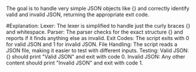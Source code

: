 The goal is to handle very simple JSON objects like {} and correctly identify valid and invalid JSON, returning the appropriate exit code.

#Explanation:
Lexer: The lexer is simplified to handle just the curly braces {} and whitespace.
Parser: The parser checks for the exact structure {} and reports if it finds anything else as invalid.
Exit Codes: The script exits with 0 for valid JSON and 1 for invalid JSON.
File Handling: The script reads a JSON file, making it easier to test with different inputs.
Testing:
Valid JSON: {} should print "Valid JSON" and exit with code 0.
Invalid JSON: Any other content should print "Invalid JSON" and exit with code 1.
